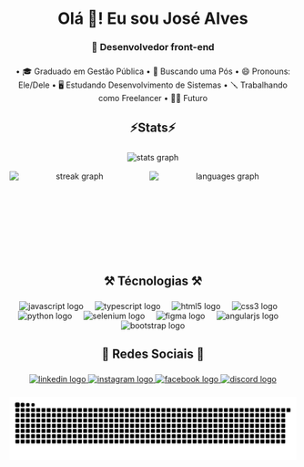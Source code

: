 <h1 align="center">Olá 👋! Eu sou José Alves</h1>

###

<h3 align="center">🌱 Desenvolvedor front-end</h3>

###

<p align="center">• 🎓 Graduado em Gestão Pública • 💭 Buscando uma Pós • 😄 Pronouns: Ele/Dele • 🖥️ Estudando Desenvolvimento de Sistemas • 🪛 Trabalhando como Freelancer • 👨‍💻 Futuro <devFullStack/>

###

<h2 align="center">⚡Stats⚡</h2>

###

<div align="center">
  <img src="https://github-readme-stats.vercel.app/api?username=joseAlvesdev&hide_title=false&hide_rank=false&show_icons=true&include_all_commits=true&count_private=true&disable_animations=false&theme=github_dark&locale=en&hide_border=false&order=1" height="150" alt="stats graph"  /> <br>
  <div style="
    margin-top: 1rem;
    display: flex;
    column-gap: 1rem;
  ">
    <img style="flex: 1 1 auto;" src="https://streak-stats.demolab.com?user=joseAlvesdev&locale=en&mode=daily&theme=github_dark&hide_border=false&border_radius=5&order=3" height="150" alt="streak graph"  />
    <img style="flex: 1 1 auto;" src="https://github-readme-stats.vercel.app/api/top-langs?username=joseAlvesdev&locale=en&hide_title=false&layout=compact&card_width=320&langs_count=5&theme=github_dark&hide_border=false&order=2" height="150" alt="languages graph"  />
  </div>
</div>

###

<h2 align="center">⚒️ Técnologias ⚒️</h2>

###

<div align="center">
  <img src="https://skillicons.dev/icons?i=js" height="48" alt="javascript logo"  />
  <img width="12" />
  <img src="https://skillicons.dev/icons?i=ts" height="48" alt="typescript logo"  />
  <img width="12" />
  <img src="https://skillicons.dev/icons?i=html" height="48" alt="html5 logo"  />
  <img width="12" />
  <img src="https://skillicons.dev/icons?i=css" height="48" alt="css3 logo"  />
  <img width="12" />
  <img src="https://skillicons.dev/icons?i=py" height="48" alt="python logo"  />
  <img width="12" />
  <img src="https://skillicons.dev/icons?i=selenium" height="48" alt="selenium logo"  />
  <img width="12" />
  <img src="https://skillicons.dev/icons?i=figma" height="48" alt="figma logo"  />
  <img width="12" />
  <img src="https://skillicons.dev/icons?i=angular" height="48" alt="angularjs logo"  />
  <img width="12" />
  <img src="https://skillicons.dev/icons?i=bootstrap" height="48" alt="bootstrap logo"  />
</div>

###

<h2 align="center">🍒 Redes Sociais 🍒</h2>

###

<div align="center">
  <a href="https://www.linkedin.com/in/josé-alves-9b6134205" target="_blank">
    <img src="https://raw.githubusercontent.com/maurodesouza/profile-readme-generator/master/src/assets/icons/social/linkedin/default.svg" width="52" height="40" alt="linkedin logo"  />
  </a>
  <a href="https://www.instagram.com/_henrjos/" target="_blank">
    <img src="https://raw.githubusercontent.com/maurodesouza/profile-readme-generator/master/src/assets/icons/social/instagram/default.svg" width="52" height="40" alt="instagram logo"  />
  </a>
  <a href="https://www.facebook.com/profile.php?id=100011302962408" target="_blank">
    <img src="https://raw.githubusercontent.com/maurodesouza/profile-readme-generator/master/src/assets/icons/social/facebook/default.svg" width="52" height="40" alt="facebook logo"  />
  </a>
  <a href="https://discord.com/invite/Tyc5Mf4xgw" target="_blank">
    <img src="https://raw.githubusercontent.com/maurodesouza/profile-readme-generator/master/src/assets/icons/social/discord/default.svg" width="52" height="40" alt="discord logo"  />
  </a>
</div>

###

<picture align="center">
  <source media="(prefers-color-scheme: dark)" srcset="https://raw.githubusercontent.com/JoseAlvesdev/JoseAlvesdev/output/github-contribution-grid-snake-dark.svg">
  <source media="(prefers-color-scheme: light)" srcset="https://raw.githubusercontent.com/JoseAlvesdev/JoseAlvesdev/output/github-contribution-grid-snake-dark.svg">
  <img align="center" alt="github contribution grid snake animation" src="https://raw.githubusercontent.com/JoseAlvesdev/JoseAlvesdev/output/github-contribution-grid-snake.svg">
</picture>

###
